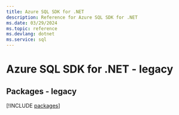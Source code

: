 ```yaml
---
title: Azure SQL SDK for .NET
description: Reference for Azure SQL SDK for .NET
ms.date: 03/29/2024
ms.topic: reference
ms.devlang: dotnet
ms.service: sql
---
```

# Azure SQL SDK for .NET - legacy
## Packages - legacy
[!INCLUDE [packages](sql-index.md)]
